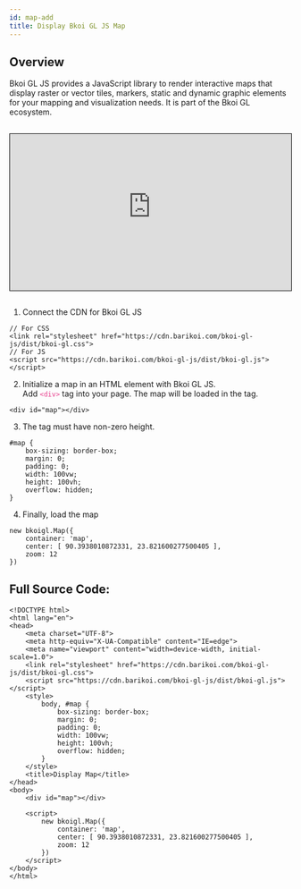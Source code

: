 ```yaml
---
id: map-add
title: Display Bkoi GL JS Map
---
```


## Overview
Bkoi GL JS provides a JavaScript library to render interactive maps that display raster or vector tiles, markers, static and dynamic graphic elements for your mapping and visualization needs. It is part of the Bkoi GL ecosystem.

##

<iframe src="https://bkoi-gl-example-display-map.surge.sh/" width="100%" height="280px" frameborder="0" style="border:1px solid black" allowfullscreen></iframe>

##
1. Connect the CDN for Bkoi GL JS
```
// For CSS
<link rel="stylesheet" href="https://cdn.barikoi.com/bkoi-gl-js/dist/bkoi-gl.css">
// For JS
<script src="https://cdn.barikoi.com/bkoi-gl-js/dist/bkoi-gl.js"></script>
```

2. Initialize a map in an HTML element with Bkoi GL JS. <br>
Add <span style="color:#e83e8c">`<div>`</span> tag into your page. The map will be loaded in the tag.
``` 
<div id="map"></div>
 ```
3. The tag must have non-zero height.
```
#map {
    box-sizing: border-box;
    margin: 0;
    padding: 0;
    width: 100vw;
    height: 100vh;
    overflow: hidden;
}
```
4. Finally, load the map
```
new bkoigl.Map({
    container: 'map',
    center: [ 90.3938010872331, 23.821600277500405 ],
    zoom: 12
})
```
## Full Source Code:
```
<!DOCTYPE html>
<html lang="en">
<head>
    <meta charset="UTF-8">
    <meta http-equiv="X-UA-Compatible" content="IE=edge">
    <meta name="viewport" content="width=device-width, initial-scale=1.0">
    <link rel="stylesheet" href="https://cdn.barikoi.com/bkoi-gl-js/dist/bkoi-gl.css">
    <script src="https://cdn.barikoi.com/bkoi-gl-js/dist/bkoi-gl.js"></script>
    <style>
        body, #map {
            box-sizing: border-box;
            margin: 0;
            padding: 0;
            width: 100vw;
            height: 100vh;
            overflow: hidden;
        }
    </style>
    <title>Display Map</title>
</head>
<body>
    <div id="map"></div>

    <script>
        new bkoigl.Map({
            container: 'map',
            center: [ 90.3938010872331, 23.821600277500405 ],
            zoom: 12
        })
    </script>
</body>
</html>
```
